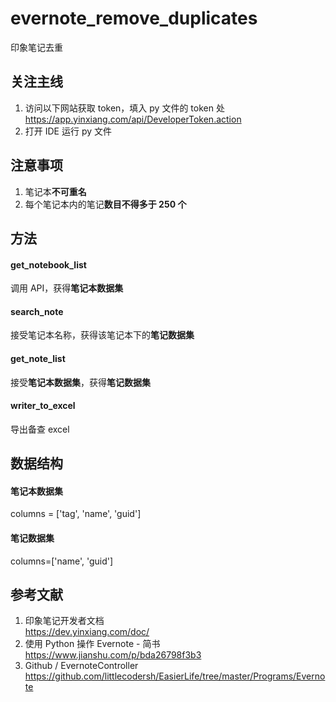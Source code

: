# evernote_remove_duplicates
印象笔记去重
## 关注主线
1. 访问以下网站获取 token，填入 py 文件的 token 处  
https://app.yinxiang.com/api/DeveloperToken.action
2. 打开 IDE 运行 py 文件
## 注意事项
1. 笔记本**不可重名**
2. 每个笔记本内的笔记**数目不得多于 250 个**
## 方法
#### get_notebook_list
调用 API，获得**笔记本数据集**
#### search_note
接受笔记本名称，获得该笔记本下的**笔记数据集**
#### get_note_list
接受**笔记本数据集**，获得**笔记数据集**
#### writer_to_excel
导出备查 excel
## 数据结构
#### 笔记本数据集
columns = ['tag', 'name', 'guid']
#### 笔记数据集
columns=['name', 'guid']
## 参考文献
1. 印象笔记开发者文档  
https://dev.yinxiang.com/doc/  
2. 使用 Python 操作 Evernote - 简书  
https://www.jianshu.com/p/bda26798f3b3  
3. Github / EvernoteController  
https://github.com/littlecodersh/EasierLife/tree/master/Programs/Evernote  

